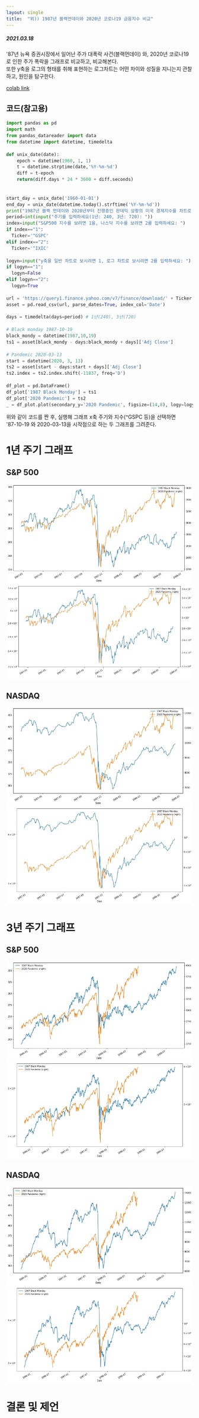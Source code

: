 ```yaml
---
layout: single
title:  "외)) 1987년 블랙먼데이와 2020년 코로나19 금융지수 비교"
---
```


##### 2021.03.18


'87년 뉴욕 증권시장에서 일어난 주가 대폭락 사건(블랙먼데이) 와, 2020년 코로나19로 인한 주가 폭락을 그래프로 비교하고, 비교해본다. 
<br>또한 y축을 로그의 형태를 취해 표현하는 로그차트는 어떤 차이와 성질을 지니는지 관찰하고, 원인을 탐구한다.

[colab link](https://drive.google.com/file/d/1xqc8n67CJH0AfD2GoiQD3x2IQXKaB6qe/view?usp=sharing)
## 코드(참고용)


```python
import pandas as pd
import math
from pandas_datareader import data
from datetime import datetime, timedelta

def unix_date(date):
    epoch = datetime(1960, 1, 1)
    t = datetime.strptime(date,'%Y-%m-%d')
    diff = t-epoch
    return(diff.days * 24 * 3600 + diff.seconds)


start_day = unix_date('1960-01-01')
end_day = unix_date(datetime.today().strftime('%Y-%m-%d'))
print("1987년 블랙 먼데이와 2020년부터 진행중인 판데믹 상황의 미국 경제지수를 차트로 표현해주는 프로그랩입니다.")
period=int(input("주기를 입력하세요(1년: 240, 3년: 720): "))
index=input("S&P500 지수를 보려면 1을, 나스닥 지수를 보려면 2를 입력하세요: ")
if index=="1":
  Ticker='^GSPC'
elif index=="2":
  Ticker='^IXIC'

logyn=input("y축을 일반 차트로 보시려면 1, 로그 차트로 보시려면 2를 입력하세요: ")
if logyn=="1":
  logyn=False
elif logyn=="2":
  logyn=True

url = 'https://query1.finance.yahoo.com/v7/finance/download/' + Ticker + '?period1=' + str(start_day) + '&period2=' + str(end_day) +'&interval=1d&events=history'
asset = pd.read_csv(url, parse_dates=True, index_col='Date')

days = timedelta(days=period) # 1년(240), 3년(720)

# Black monday 1987-10-19
black_mondy = datetime(1987,10,19)
ts1 = asset[black_mondy - days:black_mondy + days]['Adj Close']

# Pandemic 2020-03-13
start = datetime(2020, 3, 13)
ts2 = asset[start - days:start + days]['Adj Close']
ts2.index = ts2.index.shift(-11837, freq='D')

df_plot = pd.DataFrame()
df_plot['1987 Black Monday'] = ts1
df_plot['2020 Pandemic'] = ts2
_ = df_plot.plot(secondary_y='2020 Pandemic', figsize=(14,8), logy=logyn)
```

위와 같이 코드를 짠 후, 실행해 그래프 x축 주기와 지수(^GSPC 등)을 선택하면<br>
'87-10-19 와 2020-03-13을 시작점으로 하는 두 그래프를 그려준다.

# 1년 주기 그래프
## S&P 500
<p align='center'>
  <img src="https://raw.githubusercontent.com/Taek-2/taek2.ml/master/_posts/imgs/240-1-1.jpg"/>
  <img src="https://raw.githubusercontent.com/Taek-2/taek2.ml/master/_posts/imgs/240-1-2.jpg"/></p>
<h2>NASDAQ</h2>
<p align='center'>
  <img src="https://raw.githubusercontent.com/Taek-2/taek2.ml/master/_posts/imgs/240-2-1.jpg"/>
  <img src="https://raw.githubusercontent.com/Taek-2/taek2.ml/master/_posts/imgs/240-2-2.jpg"/>
</p>


# 3년 주기 그래프
## S&P 500
<p align='center'>
  <img src="https://raw.githubusercontent.com/Taek-2/taek2.ml/master/_posts/imgs/720-1-1.jpg"/>
  <img src="https://raw.githubusercontent.com/Taek-2/taek2.ml/master/_posts/imgs/720-1-2.jpg"/></p>
<h2>NASDAQ</h2>
<p align='center'>
  <img src="https://raw.githubusercontent.com/Taek-2/taek2.ml/master/_posts/imgs/720-2-1.jpg"/>
  <img src="https://raw.githubusercontent.com/Taek-2/taek2.ml/master/_posts/imgs/720-2-2.jpg"/>
</p>


# 결론 및 제언
